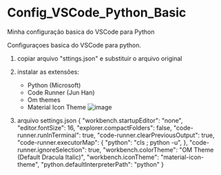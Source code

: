 # Config_VSCode_Python_Basic
Minha configuração basica do VSCode para Python

Configuraçoes basica do VSCode para python. 
1. copiar arquivo "sttings.json" e substituir o arquivo original
2. instalar as extensões:
	- Python (Microsoft)
	- Code Runner (Jun Han)
	- Om themes 
	- Material Icon Theme
![image](https://github.com/user-attachments/assets/ea6a736a-136a-49a1-8f33-63cbdf4c5704)

3. arquivo settings.json
   {
    "workbench.startupEditor": "none",
    "editor.fontSize": 16,
    "explorer.compactFolders": false,
    "code-runner.runInTerminal": true,
    "code-runner.clearPreviousOutput": true,
    "code-runner.executorMap": {
        "python": "cls ; python -u",
    },
    "code-runner.ignoreSelection": true,
    "workbench.colorTheme": "OM Theme (Default Dracula Italic)",
    "workbench.iconTheme": "material-icon-theme",
    "python.defaultInterpreterPath": "python"
}
